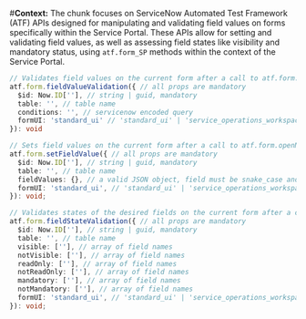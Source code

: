 #**Context:** The chunk focuses on ServiceNow Automated Test Framework (ATF) APIs designed for manipulating and validating field values on forms specifically within the Service Portal. These APIs allow for setting and validating field values, as well as assessing field states like visibility and mandatory status, using `atf.form_SP` methods within the context of the Service Portal.
```typescript
// Validates field values on the current form after a call to atf.form.openNewForm or atf.form.openExistingRecord
atf.form.fieldValueValidation({ // all props are mandatory
  $id: Now.ID[''], // string | guid, mandatory
  table: '', // table name
  conditions: '', // servicenow encoded query
  formUI: 'standard_ui' // 'standard_ui' | 'service_operations_workspace' | 'asset_workspace' | 'cmdb_workspace' 
}): void

// Sets field values on the current form after a call to atf.form.openNewForm or atf.form.openExistingRecord
atf.form.setFieldValue({ // all props are mandatory
  $id: Now.ID[''], // string | guid, mandatory
  table: '', // table name
  fieldValues: {}, // a valid JSON object, field must be snake_case and double-quoted and values must be double-quoted with properly escaped JSON values: { "field_one": "value1", "field_two": "value2" }
  formUI: 'standard_ui', // 'standard_ui' | 'service_operations_workspace' | 'asset_workspace' | 'cmdb_workspace'
}): void;

// Validates states of the desired fields on the current form after a call to atf.form.openNewForm or atf.form.openExistingRecord
atf.form.fieldStateValidation({ // all props are mandatory
  $id: Now.ID[''], // string | guid, mandatory
  table: '', // table name
  visible: [''], // array of field names
  notVisible: [''], // array of field names
  readOnly: [''], // array of field names
  notReadOnly: [''], // array of field names
  mandatory: [''], // array of field names
  notMandatory: [''], // array of field names
  formUI: 'standard_ui', // 'standard_ui' | 'service_operations_workspace' | 'asset_workspace' | 'cmdb_workspace'
}): void;

```
